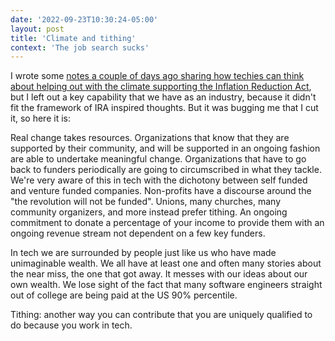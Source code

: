 ```yaml
---
date: '2022-09-23T10:30:24-05:00'
layout: post
title: 'Climate and tithing'
context: 'The job search sucks'
---
```


I wrote some [notes a couple of days ago sharing how techies can think about helping out with the climate supporting the Inflation Reduction Act](/2022/09/19/a-techie-thinking-about-ira.html), but I left out a key capability that we have as an industry, because it didn't fit the framework of IRA inspired thoughts. But it was bugging me that I cut it, so here it is:

Real change takes resources. Organizations that know that they are supported by their community, and will be supported in an ongoing fashion are able to undertake meaningful change. Organizations that have to go back to funders periodically are going to circumscribed in what they tackle. We're very aware of this in tech with the dichotony between self funded and venture funded companies. Non-profits have a discourse around the "the revolution will not be funded". Unions, many churches, many community organizers, and more instead prefer tithing. An ongoing commitment to donate a percentage of your income to provide them with an ongoing revenue stream not dependent on a few key funders. 

In tech we are surrounded by people just like us who have made unimaginable wealth. We all have at least one and often many stories about the near miss, the one that got away. It messes with our ideas about our own wealth. We lose sight of the fact that many software engineers straight out of college are being paid at the US 90% percentile.  

Tithing: another way you can contribute that you are uniquely qualified to do because you work in tech.